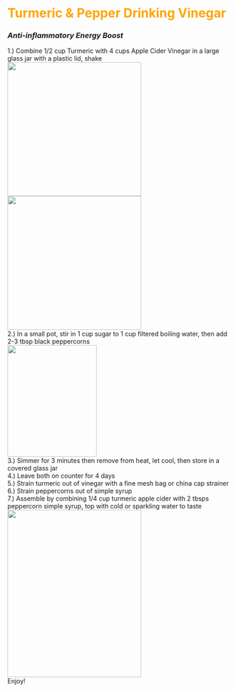 # <span style="color:orange"> **Turmeric & Pepper Drinking Vinegar**</span>
### *Anti-inflammatory Energy Boost*
1.) Combine 1/2 cup Turmeric with 4 cups Apple Cider Vinegar in a large glass jar with a plastic lid, shake
<br> <img src="https://user-images.githubusercontent.com/107211660/173132185-e3bd5f77-55e6-473a-9ffc-85f7c02953f0.jpg" width="300"/>
<img src="https://user-images.githubusercontent.com/107211660/173134165-eb592acf-53b1-4417-b940-405110657b00.jpg" width="300"/>
<br> 2.) In a small pot, stir in 1 cup sugar to 1 cup filtered boiling water, then add 2-3 tbsp black peppercorns
<br> <img src="https://user-images.githubusercontent.com/107211660/173134521-9921c0f0-2c60-48eb-a496-b6a4c77b1105.jpg" width="200" height="250"/>
<br> 3.) Simmer for 3 minutes then remove from heat, let cool, then store in a covered glass jar
<br> 4.) Leave both on counter for 4 days
<br> 5.) Strain turmeric out of vinegar with a fine mesh bag or china cap strainer
<br> 6.) Strain peppercorns out of simple syrup
<br> 7.) Assemble by combining 1/4 cup turmeric apple cider with 2 tbsps peppercorn simple syrup, top with cold or sparkling water to taste
<img src="https://user-images.githubusercontent.com/107211660/173134681-94805b8b-5e8f-40e8-b5b4-71a6e4c4d278.jpg" width="300" height="375"/>
<br> Enjoy!
